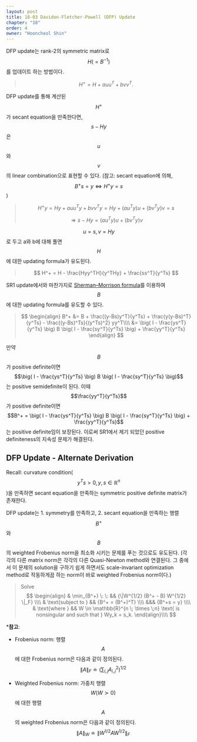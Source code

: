 ```yaml
---
layout: post
title: 18-03 Davidon-Fletcher-Powell (DFP) Update
chapter: "18"
order: 4
owner: "Hooncheol Shin"
---
```


DFP update는 rank-2의 symmetric matrix로 $$H (=B^{-1})$$를 업데이트 하는 방법이다.

>$$H^+ = H + auu^T + bvv^T.$$

DFP update를 통해 계산된 $$H^+$$가 secant equation을 만족한다면, $$s-Hy$$은 $$u$$와 $$v$$의 linear combination으로 표현할 수 있다. (참고: secant equation에 의해, $$B^+ s =y \Leftrightarrow H^+ y = s$$)

>$$H^+y = Hy + auu^Ty + bvv^Ty = Hy + (au^Ty)u + (bv^Ty)v = s$$
>
>$$\Rightarrow s - Hy = (au^Ty)u + (bv^Ty)v$$

$$u=s, v=Hy$$로 두고 a와 b에 대해 풀면 $$H$$에 대한 updating formula가 유도된다.
>$$
> H^+ = H - \frac{Hyy^TH}{y^THy} + \frac{ss^T}{y^Ts}
>$$

SR1 update에서와 마찬가지로 [Sherman–Morrison formula](https://en.wikipedia.org/wiki/Sherman%E2%80%93Morrison_formula)를 이용하여 $$B$$에 대한 updating formula를 유도할 수 있다.

>$$
>\begin{align}
>B^+ &= B + \frac{(y-Bs)y^T}{y^Ts} + \frac{y(y-Bs)^T}{y^Ts} - \frac{(y-Bs)^Ts}{(y^Ts)^2} yy^T\\\\
> &= \big( I - \frac{ys^T}{y^Ts} \big) B \big( I - \frac{sy^T}{y^Ts} \big) + \frac{yy^T}{y^Ts} 
>\end{align}
>$$

만약 $$B$$가 positive definite이면 $$\big( I - \frac{ys^T}{y^Ts} \big) B \big( I - \frac{sy^T}{y^Ts} \big)$$는 positive semidefinite이 된다. 이때 $$\frac{yy^T}{y^Ts}$$가 positive definite이면 $$B^+ = \big( I - \frac{ys^T}{y^Ts} \big) B \big( I - \frac{sy^T}{y^Ts} \big) + \frac{yy^T}{y^Ts}$$는 positive definite임이 보장된다. 이로써 SR1에서 제기 되었던 positive definiteness의 지속성 문제가 해결된다.

## DFP Update - Alternate Derivation

Recall: curvature condition($$y^Ts > 0, y,s \in \mathbb{R}^n$$)을 만족하면 secant equation을 만족하는 symmetric positive definite matrix가 존재한다.

DFP update는 1. symmetry를 만족하고, 2. secant equation을 만족하는 행렬 $$B^+$$와 $$B$$의 weighted Frobenius norm을 최소화 시키는 문제를 푸는 것으로도 유도된다. (각각의 다른 matrix norm은 각각의 다른 Quasi-Newton method와 연결된다. 그 중에서 이 문제의 solution을 구하기 쉽게 하면서도 scale-invariant optimization method로 작동하게끔 하는 norm이 바로 weighted Frobenius norm이다.)

>Solve
>$$
>\begin{align}
>& \min_{B^+} \: \: && {\|W^{1/2} (B^+ - B) W^{1/2} \|_F} \\\\
>& \text{subject to } && {B^+ = (B^+)^T} \\\\
>    &&& {B^+s = y}  \\\\
>& \text{where } && W \in \mathbb{R}^{n \; \times \;n} \text{ is nonsingular and such that } Wy_k = s_k.
>\end{align}\\\\
>$$

***참고**:

* Frobenius norm: 행렬 $$A$$에 대한 Frobenius norm은 다음과 같이 정의된다.
$$
\| A \|_{F}  \doteq ( \sum_{i,j} A_{i,j}^2 )^{1/2}
$$

* Weighted Frobenius norm: 가중치 행렬 $$W(W \succ 0)$$에 대한 행렬 $$A$$의 weighted Frobenius norm은 다음과 같이 정의된다. 
$$
\|A\|_W \doteq \| W^{1/2} A W^{1/2} \|_F
$$